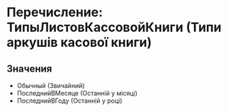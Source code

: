 ﻿# Перечисление: ТипыЛистовКассовойКниги (Типи аркушів касової книги)

## Значения

- Обычный (Звичайний)
- ПоследнийВМесяце (Останній у місяці)
- ПоследнийВГоду (Останній у році)

